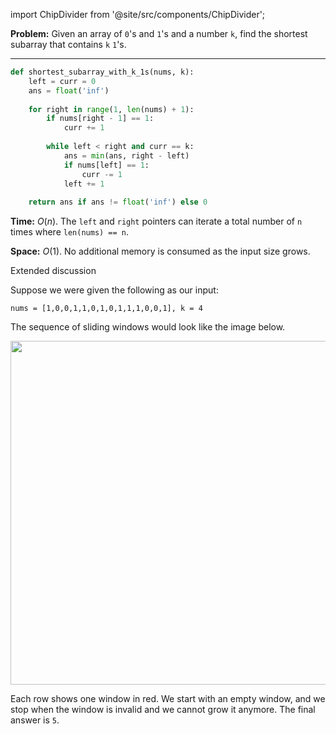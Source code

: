 import ChipDivider from '@site/src/components/ChipDivider';

**Problem:** Given an array of `0`'s and `1`'s and a number `k`, find the shortest subarray that contains `k` `1`'s.

---

```python
def shortest_subarray_with_k_1s(nums, k):
    left = curr = 0
    ans = float('inf')
    
    for right in range(1, len(nums) + 1):
        if nums[right - 1] == 1:
            curr += 1
            
        while left < right and curr == k:
            ans = min(ans, right - left)
            if nums[left] == 1:
                curr -= 1
            left += 1
            
    return ans if ans != float('inf') else 0
```

**Time:** $O(n)$. The `left` and `right` pointers can iterate a total number of `n` times where `len(nums) == n`.

**Space:** $O(1)$. No additional memory is consumed as the input size grows.

<ChipDivider>Extended discussion</ChipDivider> 

Suppose we were given the following as our input:

```
nums = [1,0,0,1,1,0,1,0,1,1,1,0,0,1], k = 4
```

The sequence of sliding windows would look like the image below.

<div align='center' className='centeredImageDiv'>
  <img width='550px' src={require('@site/static/img/templates/sliding-window/f4.png').default} />
</div>

Each row shows one window in red. We start with an empty window, and we stop when the window is invalid and we cannot grow it anymore. The final answer is `5`.
